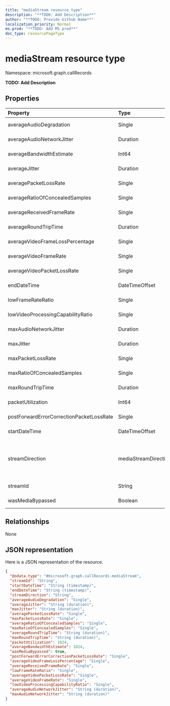 ```yaml
---
title: "mediaStream resource type"
description: "**TODO: Add Description**"
author: "**TODO: Provide Github Name**"
localization_priority: Normal
ms.prod: "**TODO: Add MS prod**"
doc_type: resourcePageType
---
```


# mediaStream resource type


Namespace: microsoft.graph.callRecords

**TODO: Add Description**

## Properties
|Property|Type|Description|
|:---|:---|:---|
|averageAudioDegradation|Single|**TODO: Add Description**|
|averageAudioNetworkJitter|Duration|**TODO: Add Description**|
|averageBandwidthEstimate|Int64|**TODO: Add Description**|
|averageJitter|Duration|**TODO: Add Description**|
|averagePacketLossRate|Single|**TODO: Add Description**|
|averageRatioOfConcealedSamples|Single|**TODO: Add Description**|
|averageReceivedFrameRate|Single|**TODO: Add Description**|
|averageRoundTripTime|Duration|**TODO: Add Description**|
|averageVideoFrameLossPercentage|Single|**TODO: Add Description**|
|averageVideoFrameRate|Single|**TODO: Add Description**|
|averageVideoPacketLossRate|Single|**TODO: Add Description**|
|endDateTime|DateTimeOffset|**TODO: Add Description**|
|lowFrameRateRatio|Single|**TODO: Add Description**|
|lowVideoProcessingCapabilityRatio|Single|**TODO: Add Description**|
|maxAudioNetworkJitter|Duration|**TODO: Add Description**|
|maxJitter|Duration|**TODO: Add Description**|
|maxPacketLossRate|Single|**TODO: Add Description**|
|maxRatioOfConcealedSamples|Single|**TODO: Add Description**|
|maxRoundTripTime|Duration|**TODO: Add Description**|
|packetUtilization|Int64|**TODO: Add Description**|
|postForwardErrorCorrectionPacketLossRate|Single|**TODO: Add Description**|
|startDateTime|DateTimeOffset|**TODO: Add Description**|
|streamDirection|mediaStreamDirection|**TODO: Add Description**. Possible values are: `callerToCallee`, `calleeToCaller`.|
|streamId|String|**TODO: Add Description**|
|wasMediaBypassed|Boolean|**TODO: Add Description**|

## Relationships
None

## JSON representation
Here is a JSON representation of the resource.
<!-- {
  "blockType": "resource",
  "@odata.type": "microsoft.graph.callRecords.mediaStream"
}
-->
``` json
{
  "@odata.type": "#microsoft.graph.callRecords.mediaStream",
  "streamId": "String",
  "startDateTime": "String (timestamp)",
  "endDateTime": "String (timestamp)",
  "streamDirection": "String",
  "averageAudioDegradation": "Single",
  "averageJitter": "String (duration)",
  "maxJitter": "String (duration)",
  "averagePacketLossRate": "Single",
  "maxPacketLossRate": "Single",
  "averageRatioOfConcealedSamples": "Single",
  "maxRatioOfConcealedSamples": "Single",
  "averageRoundTripTime": "String (duration)",
  "maxRoundTripTime": "String (duration)",
  "packetUtilization": 1024,
  "averageBandwidthEstimate": 1024,
  "wasMediaBypassed": true,
  "postForwardErrorCorrectionPacketLossRate": "Single",
  "averageVideoFrameLossPercentage": "Single",
  "averageReceivedFrameRate": "Single",
  "lowFrameRateRatio": "Single",
  "averageVideoPacketLossRate": "Single",
  "averageVideoFrameRate": "Single",
  "lowVideoProcessingCapabilityRatio": "Single",
  "averageAudioNetworkJitter": "String (duration)",
  "maxAudioNetworkJitter": "String (duration)"
}
```

